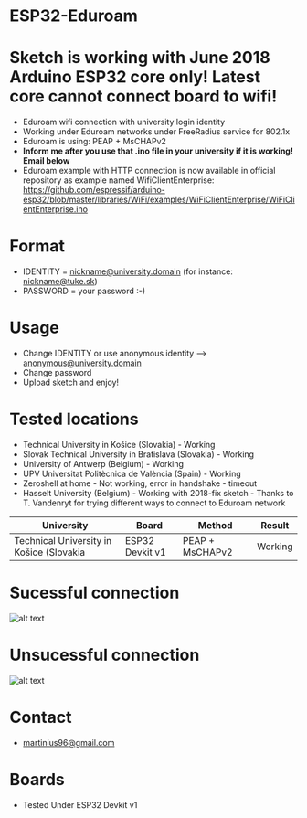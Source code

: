 # ESP32-Eduroam
# Sketch is working with June 2018 Arduino ESP32 core only! Latest core cannot connect board to wifi!
* Eduroam wifi connection with university login identity
* Working under Eduroam networks under FreeRadius service for 802.1x
* Eduroam is using: PEAP + MsCHAPv2
* **Inform me after you use that .ino file in your university if it is working! Email below**
* Eduroam example with HTTP connection is now available in official repository as example named WifiClientEnterprise: https://github.com/espressif/arduino-esp32/blob/master/libraries/WiFi/examples/WiFiClientEnterprise/WiFiClientEnterprise.ino

# Format
* IDENTITY = nickname@university.domain (for instance: nickname@tuke.sk)
* PASSWORD = your password :-)

# Usage
* Change IDENTITY or use anonymous identity --> anonymous@university.domain
* Change password
* Upload sketch and enjoy!

# Tested locations
* Technical University in Košice (Slovakia) - Working
* Slovak Technical University in Bratislava (Slovakia) - Working
* University of Antwerp (Belgium) - Working
* UPV Universitat Politècnica de València (Spain) - Working
* Zeroshell at home - Not working, error in handshake - timeout
* Hasselt University (Belgium) - Working with 2018-fix sketch - Thanks to T. Vandenryt for trying different ways to connect to Eduroam network

|University|Board|Method|Result|
| ------------- |-------------| -----|------|
| Technical University in Košice (Slovakia|ESP32 Devkit v1|PEAP + MsCHAPv2|Working|

# Sucessful connection
 ![alt text](https://i.nahraj.to/f/24Kc.png)
# Unsucessful connection
 ![alt text](https://camo.githubusercontent.com/87e47d1b27f4e8ace87423e40e8edbce7983bafa/68747470733a2f2f692e6e616872616a2e746f2f662f323435572e504e47)

# Contact
* martinius96@gmail.com

# Boards
* Tested Under ESP32 Devkit v1
